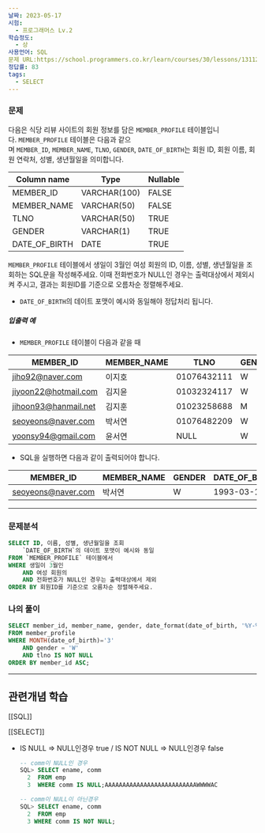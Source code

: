 ```yaml
---
날짜: 2023-05-17
시험:
  - 프로그래머스 Lv.2
학습정도:
  - 상
사용언어: SQL
문제 URL:https://school.programmers.co.kr/learn/courses/30/lessons/131120
정답률: 83
tags:
  - SELECT
---
```

### 문제

다음은 식당 리뷰 사이트의 회원 정보를 담은 `MEMBER_PROFILE` 테이블입니다. `MEMBER_PROFILE` 테이블은 다음과 같으며 `MEMBER_ID`, `MEMBER_NAME`, `TLNO`, `GENDER`, `DATE_OF_BIRTH`는 회원 ID, 회원 이름, 회원 연락처, 성별, 생년월일을 의미합니다.

| Column name | Type | Nullable |
| --- | --- | --- |
| MEMBER_ID | VARCHAR(100) | FALSE |
| MEMBER_NAME | VARCHAR(50) | FALSE |
| TLNO | VARCHAR(50) | TRUE |
| GENDER | VARCHAR(1) | TRUE |
| DATE_OF_BIRTH | DATE | TRUE |

`MEMBER_PROFILE` 테이블에서 생일이 3월인 여성 회원의 ID, 이름, 성별, 생년월일을 조회하는 SQL문을 작성해주세요. 이때 전화번호가 NULL인 경우는 출력대상에서 제외시켜 주시고, 결과는 회원ID를 기준으로 오름차순 정렬해주세요.
- `DATE_OF_BIRTH`의 데이트 포맷이 예시와 동일해야 정답처리 됩니다.

##### 입출력 예
- `MEMBER_PROFILE` 테이블이 다음과 같을 때

| MEMBER_ID | MEMBER_NAME | TLNO | GENDER | DATE_OF_BIRTH |
| --- | --- | --- | --- | --- |
| jiho92@naver.com | 이지호 | 01076432111 | W | 1992-02-12 |
| jiyoon22@hotmail.com | 김지윤 | 01032324117 | W | 1992-02-22 |
| jihoon93@hanmail.net | 김지훈 | 01023258688 | M | 1993-02-23 |
| seoyeons@naver.com | 박서연 | 01076482209 | W | 1993-03-16 |
| yoonsy94@gmail.com | 윤서연 | NULL | W | 1994-03-19 |   

- SQL을 실행하면 다음과 같이 출력되어야 합니다.

| MEMBER_ID | MEMBER_NAME | GENDER | DATE_OF_BIRTH |
| --- | --- | --- | --- |
| seoyeons@naver.com | 박서연 | W | 1993-03-16 |

--- 
### 문제분석

``` sql
SELECT ID, 이름, 성별, 생년월일을 조회
	`DATE_OF_BIRTH`의 데이트 포맷이 예시와 동일
FROM `MEMBER_PROFILE` 테이블에서
WHERE 생일이 3월인
	AND 여성 회원의
	AND 전화번호가 NULL인 경우는 출력대상에서 제외
ORDER BY 회원ID를 기준으로 오름차순 정렬해주세요.
```

### 나의 풀이

```sql
SELECT member_id, member_name, gender, date_format(date_of_birth, '%Y-%m-%d')
FROM member_profile
WHERE MONTH(date_of_birth)='3'
    AND gender = 'W'
    AND tlno IS NOT NULL
ORDER BY member_id ASC;
```

--- 
## 관련개념 학습

[[SQL]]

[[SELECT]]
- IS NULL ⇒ NULL인경우 true / IS NOT NULL ⇒ NULL인경우 false
    ```sql
    -- comm이 NULL인 경우
    SQL> SELECT ename, comm
      2  FROM emp
      3  WHERE comm IS NULL;AAAAAAAAAAAAAAAAAAAAAAAAAAWWWWAC
    
    -- comm이 NULL이 아닌경우
    SQL> SELECT ename, comm
      2  FROM emp
      3 WHERE comm IS NOT NULL;
    ```